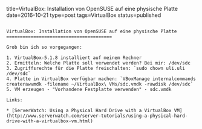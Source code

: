 title=VirtualBox: Installation von OpenSUSE auf eine physische Platte
date=2016-10-21
type=post
tags=VirtualBox
status=published
~~~~~~

VirtualBox: Installation von OpenSUSE auf eine physische Platte
=======================================

Grob bin ich so vorgegangen:

1. VirtualBox-5.1.8 installiert auf meinem Rechner
2. Ermitteln: Welche Platte soll verwendet werden? Bei mir: /dev/sdc
3. Zugriffsrechte für die Platte freischalten: `sudo chown uli.uli /dev/sdc`
4. Platte in VirtualBox verfügbar machen: `VBoxManage internalcommands createrawvmdk -filename ~/VirtualBox\ VMs/sdc.vmdk -rawdisk /dev/sdc`
5. VM erzeugen - "Vorhandene Festplatte verwenden" - sdc.vmdk

Links:

* [ServerWatch: Using a Physical Hard Drive with a VirtualBox VM](http://www.serverwatch.com/server-tutorials/using-a-physical-hard-drive-with-a-virtualbox-vm.html)

